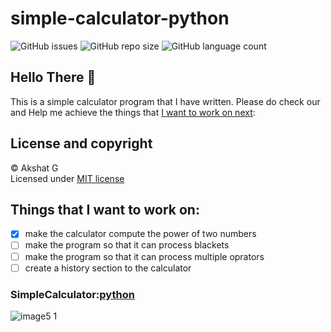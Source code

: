 # simple-calculator-python

![GitHub issues](https://img.shields.io/github/issues/voyager2005/simple-calculator-python?logo=Github&style=plastic)
![GitHub repo size](https://img.shields.io/github/repo-size/voyager2005/simple-calculator-python?logo=Github&style=plastic)
![GitHub language count](https://img.shields.io/github/languages/count/voyager2005/simple-calculator-python?logo=Github&style=plastic)

## Hello There 👋
This is a simple calculator program that I have written. Please do check our and Help me achieve the things that [I want to work on next]:

## License and copyright
© Akshat G
<br />Licensed under [MIT license](LICENSE)

## Things that I want to work on: 
- [x] make the calculator compute the power of two numbers
- [ ] make the program so that it can process blackets
- [ ] make the program so that it can process multiple oprators
- [ ] create a history section to the calculator

### SimpleCalculator:[python]
![image5 1](https://user-images.githubusercontent.com/76808676/105127782-8e959b00-5b07-11eb-8d87-dd0a38c62cf2.png)

[python]: https://github.com/voyager2005/simple-calculator-python/blob/main/SimpleCalculator_beta.py
[I want to work on next]:https://github.com/simple-calculator-python#things-that-i-want-to-work-on

